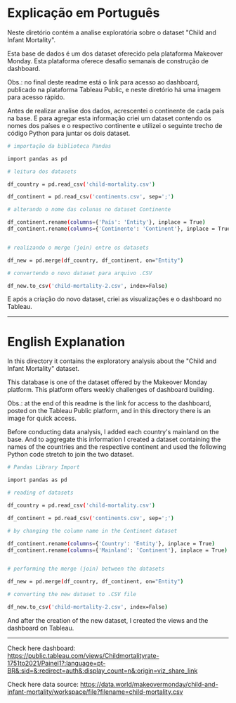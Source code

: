 # Explicação em Português

Neste diretório contém a analise exploratória sobre o dataset "Child and Infant Mortality".

Esta base de dados é um dos dataset oferecido pela plataforma Makeover Monday. Esta plataforma oferece desafio semanais de construção de dashboard.

Obs.: no final deste readme está o link para acesso ao dashboard, publicado na plataforma Tableau Public, e neste diretório há uma imagem para acesso rápido.

Antes de realizar analise dos dados, acrescentei o continente de cada país na base. E para agregar esta informação criei um dataset contendo os nomes dos países e o respectivo continente e utilizei o seguinte trecho de código Python para juntar os dois dataset.

```bash
# importação da biblioteca Pandas

import pandas as pd

# leitura dos datasets

df_country = pd.read_csv('child-mortality.csv')

df_continent = pd.read_csv('continents.csv', sep=';')

# alterando o nome das colunas no dataset Continente

df_continent.rename(columns={'País': 'Entity'}, inplace = True)
df_continent.rename(columns={'Continente': 'Continent'}, inplace = True)


# realizando o merge (join) entre os datasets

df_new = pd.merge(df_country, df_continent, on="Entity")

# convertendo o novo dataset para arquivo .CSV

df_new.to_csv('child-mortality-2.csv', index=False)

```

E após a criação do novo dataset, criei as visualizações e o dashboard no Tableau.

---

# English Explanation

In this directory it contains the exploratory analysis about the "Child and Infant Mortality" dataset.

This database is one of the dataset offered by the Makeover Monday platform. This platform offers weekly challenges of dashboard building.

Obs.: at the end of this readme is the link for access to the dashboard, posted on the Tableau Public platform, and in this directory there is an image for quick access.

Before conducting data analysis, I added each country's mainland on the base. And to aggregate this information I created a dataset containing the names of the countries and the respective continent and used the following Python code stretch to join the two dataset.

```bash
# Pandas Library Import

import pandas as pd

# reading of datasets

df_country = pd.read_csv('child-mortality.csv')

df_continent = pd.read_csv('continents.csv', sep=';')

# by changing the column name in the Continent dataset

df_continent.rename(columns={'Country': 'Entity'}, inplace = True)
df_continent.rename(columns={'Mainland': 'Continent'}, inplace = True)


# performing the merge (join) between the datasets

df_new = pd.merge(df_country, df_continent, on="Entity")

# converting the new dataset to .CSV file

df_new.to_csv('child-mortality-2.csv', index=False)

```

And after the creation of the new dataset, I created the views and the dashboard on Tableau.


---

Check here dashboard: https://public.tableau.com/views/Childmortalityrate-1751to2021/Painel1?:language=pt-BR&:sid=&:redirect=auth&:display_count=n&:origin=viz_share_link

Check here data source: https://data.world/makeovermonday/child-and-infant-mortality/workspace/file?filename=child-mortality.csv
